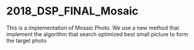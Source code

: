 # 2018_DSP_FINAL_Mosaic
This is a implementation of Mosaic Photo. We use  a new method that implement the algorithm that search optimized best small picture to form the target photo  
